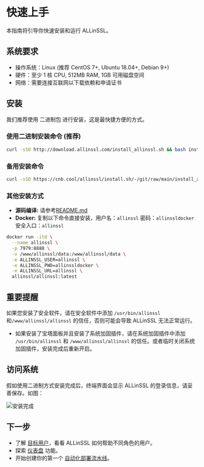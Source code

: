 # 快速上手

本指南将引导你快速安装和运行 ALLinSSL。

## 系统要求

*   操作系统：Linux (推荐 CentOS 7+, Ubuntu 18.04+, Debian 9+) 
*   硬件：至少 1 核 CPU, 512MB RAM, 1GB 可用磁盘空间
*   网络：需要连接互联网以下载依赖和申请证书

## 安装

我们推荐使用 二进制包 进行安装，这是最快捷方便的方式。

### 使用二进制安装命令 (推荐)

```bash
curl -sSO http://download.allinssl.com/install_allinssl.sh && bash install_allinssl.sh allinssl
```
### 备用安装命令

```bash
curl -sSO https://cnb.cool/allinssl/install.sh/-/git/raw/main/install_allinssl.sh && bash install_allinssl.sh allinssl
```

### 其他安装方式
*   **源码编译:** 请参考[README.md](https://github.com/allinssl/allinssl)
*   **Docker:** 复制以下命令直接安装，用户名：`allinssl`    密码：`allinssldocker`    安全入口：`allinssl`
```bash
docker run -itd \
  --name allinssl \
  -p 7979:8888 \
  -v /www/allinssl/data:/www/allinssl/data \
  -e ALLINSSL_USER=allinssl \
  -e ALLINSSL_PWD=allinssldocker \
  -e ALLINSSL_URL=allinssl \
  allinssl/allinssl:latest
```

## 重要提醒

如果您安装了安全软件，请在安全软件中添加 `/usr/bin/allinssl`和`/www/allinssl/allinssl` 的信任，否则可能会导致 ALLinSSL 无法正常运行。

* 如果安装了宝塔面板并且安装了系统加固插件，请在系统加固插件中添加 `/usr/bin/allinssl` 和 `/www/allinssl/allinssl` 的信任。或者临时关闭系统加固插件，安装完成后重新开启。

## 访问系统

假如使用二进制方式安装完成后，终端界面会显示 ALLinSSL 的登录信息，请妥善保存。如图：

![安装完成](/images/install_success.png)

## 下一步

*   了解 [目标用户](./who-is-it-for.md)，看看 ALLinSSL 如何帮助不同角色的用户。
*   探索 [仪表盘](../features/dashboard.md) 功能。
*   开始创建你的第一个 [自动化部署流水线](../features/automation-workflows.md)。
